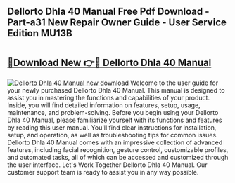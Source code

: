 ## Dellorto Dhla 40 Manual Free Pdf Download - Part-a31 New Repair Owner Guide - User Service Edition MU13B

# <h2><a href="http://bc21229.oget.top/?id=Dellorto+Dhla+40+Manual">🔗Download New 👉🔴 Dellorto Dhla 40 Manual</a></h2>

[![Dellorto Dhla 40 Manual new download](https://i.imgur.com/5g1atiW.png)](http://bc21229.oget.top/?id=Dellorto+Dhla+40+Manual)
Welcome to the user guide for your newly purchased Dellorto Dhla 40 Manual. This manual is designed to assist you in mastering the functions and capabilities of your product. Inside, you will find detailed information on features, setup, usage, maintenance, and problem-solving. Before you begin using your Dellorto Dhla 40 Manual, please familiarize yourself with its functions and features by reading this user manual. You'll find clear instructions for installation, setup, and operation, as well as troubleshooting tips for common issues. Dellorto Dhla 40 Manual comes with an impressive collection of advanced features, including facial recognition, gesture control, customizable profiles, and automated tasks, all of which can be accessed and customized through the user interface. Let's Work Together Dellorto Dhla 40 Manual. Our customer support team is ready to assist you in any way possible.

